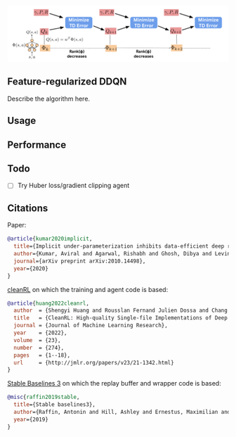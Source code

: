 <img src="./img/implicit_under_parameterozation_schematic.png" width="600px"></img>

## Feature-regularized DDQN

Describe the algorithm here.

## Usage

## Performance


## Todo

- [ ] Try Huber loss/gradient clipping agent

## Citations

Paper:

```bibtex
@article{kumar2020implicit,
  title={Implicit under-parameterization inhibits data-efficient deep reinforcement learning},
  author={Kumar, Aviral and Agarwal, Rishabh and Ghosh, Dibya and Levine, Sergey},
  journal={arXiv preprint arXiv:2010.14498},
  year={2020}
}
```

[cleanRL](https://github.com/vwxyzjn/cleanrl) on which the training and agent code is based:

```bibtex
@article{huang2022cleanrl,
  author  = {Shengyi Huang and Rousslan Fernand Julien Dossa and Chang Ye and Jeff Braga and Dipam Chakraborty and Kinal Mehta and João G.M. Araújo},
  title   = {CleanRL: High-quality Single-file Implementations of Deep Reinforcement Learning Algorithms},
  journal = {Journal of Machine Learning Research},
  year    = {2022},
  volume  = {23},
  number  = {274},
  pages   = {1--18},
  url     = {http://jmlr.org/papers/v23/21-1342.html}
}
```

[Stable Baselines 3](https://github.com/DLR-RM/stable-baselines3) on which the replay buffer and wrapper code is based:

```bibtex
@misc{raffin2019stable,
  title={Stable baselines3},
  author={Raffin, Antonin and Hill, Ashley and Ernestus, Maximilian and Gleave, Adam and Kanervisto, Anssi and Dormann, Noah},
  year={2019}
}
```

